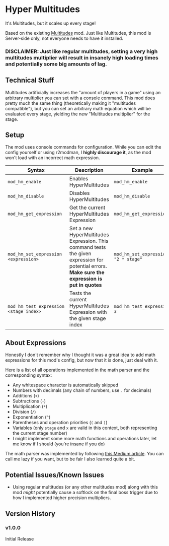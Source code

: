 # Hyper Multitudes

It's Multitudes, but it scales up every stage!

Based on the existing [Multitudes](https://thunderstore.io/package/wildbook/Multitudes/) mod. Just like Multitudes, this mod is Server-side only, not everyone needs to have it installed.

### DISCLAIMER: Just like regular multitudes, setting a very high multitudes multiplier will result in insanely high loading times and potentially some big amounts of lag.

## Technical Stuff

Multitudes artificially increases the "amount of players in a game" using an arbitrary multiplier you can set with a console command.
This mod does pretty much the same thing (theoretically making it "multitudes compatible"), but you can set an arbitrary math equation which will be evaluated every stage, yielding the new "Multitudes multiplier" for the stage.

## Setup

The mod uses console commands for configuration.
While you can edit the config yourself or using r2modman, I **highly discourage it**, as the mod won't load with an incorrect math expression.

| Syntax                                 | Description                                                                                                                                       | Example                             |
|----------------------------------------|---------------------------------------------------------------------------------------------------------------------------------------------------|-------------------------------------|
| `mod_hm_enable`                        | Enables HyperMultitudes                                                                                                                           | `mod_hm_enable`                     |
| `mod_hm_disable`                       | Disables HyperMultitudes                                                                                                                          | `mod_hm_disable`                    |
| `mod_hm_get_expression`                | Get the current HyperMultitudes Expression                                                                                                        | `mod_hm_get_expression`             |
| `mod_hm_set_expression <expression>`   | Set a new HyperMultitudes Expression. This command tests the given expression for potential errors. **Make sure the expression is put in quotes** | `mod_hm_set_expression "2 * stage"` |
| `mod_hm_test_expression <stage index>` | Tests the current HyperMultitudes Expression with the given stage index                                                                           | `mod_hm_test_expression 3`          |

## About Expressions

Honestly I don't remember why I thought it was a great idea to add math expressions for this mod's config, but now that it is done, just deal with it.

Here is a list of all operations implemented in the math parser and the corresponding syntax:
- Any whitespace character is automatically skipped
- Numbers with decimals (any chain of numbers, use `.` for decimals)
- Additions (`+`)
- Subtractions (`-`)
- Multiplication (`*`)
- Division (`/`)
- Exponentiation (`^`)
- Parentheses and operation priorities (`(` and `)`)
- Variables (only `stage` and `x` are valid in this context, both representing the current stage number)
- I might implement some more math functions and operations later, let me know if I should (you're insane if you do)

The math parser was implemented by following [this Medium article](https://medium.com/@toptensoftware/writing-a-simple-math-expression-engine-in-c-d414de18d4ce). You can call me lazy if you want, but to be fair I also learned quite a bit.

## Potential Issues/Known Issues

- Using regular multitudes (or any other multitudes mod) along with this mod *might* potentially cause a softlock on the final boss trigger due to how I implemented higher precision multipliers.

## Version History

### v1.0.0
Initial Release
